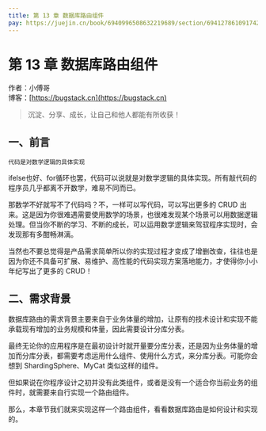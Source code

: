 ```yaml
---
title: 第 13 章 数据库路由组件
pay: https://juejin.cn/book/6940996508632219689/section/6941278610917425185
---
```


# 第 13 章 数据库路由组件

作者：小傅哥
<br/>博客：[https://bugstack.cn](https://bugstack.cn)

>沉淀、分享、成长，让自己和他人都能有所收获！

## 一、前言

`代码是对数学逻辑的具体实现`

ifelse也好、for循环也罢，代码可以说就是对数学逻辑的具体实现。所有敲代码的程序员几乎都离不开数学，难易不同而已。

那数学不好就写不了代码吗？不，一样可以写代码，可以写出更多的 CRUD 出来。这是因为你很难遇需要使用数学的场景，也很难发现某个场景可以用数据逻辑处理。但当你不断的学习、不断的成长，可以运用数学逻辑来驾驭程序实现时，会发现那有多酣畅淋漓。

当然也不要总觉得是产品需求简单所以你的实现过程才变成了增删改查，往往也是因为你还不具备可扩展、易维护、高性能的代码实现方案落地能力，才使得你小小年纪写出了更多的 CRUD！

## 二、需求背景

数据库路由的需求背景主要来自于业务体量的增加，让原有的技术设计和实现不能承载现有增加的业务规模和体量，因此需要设计分库分表。

最终无论你的应用程序是在最初设计时就开量要分库分表，还是因为业务体量的增加而分库分表，都需要考虑运用什么组件、使用什么方式，来分库分表。可能你会想到 ShardingSphere、MyCat 类似这样的组件。

但如果说在你程序设计之初并没有此类组件，或者是没有一个适合你当前业务的组件时，就需要来自行实现一个路由组件。

那么，本章节我们就来实现这样一个路由组件，看看数据库路由是如何设计和实现的。